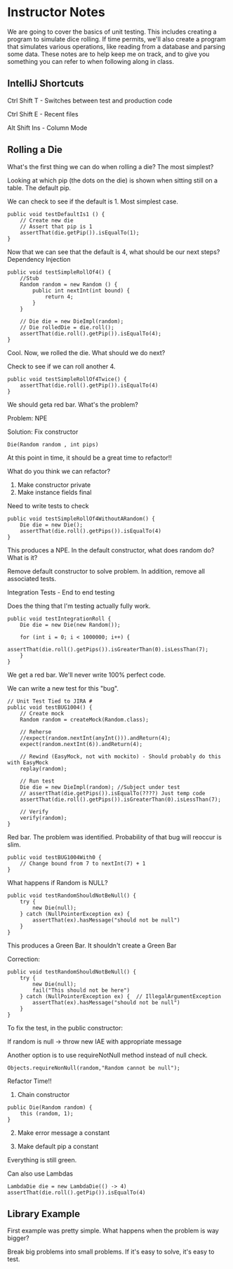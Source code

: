 # Instructor Notes

We are going to cover the basics of unit testing.  This includes creating a program to 
simulate dice rolling.  If time permits, we'll also create a program that simulates various 
operations, like reading from a database and parsing some data.  These notes are to help keep me on track, 
and to give you something you can refer to when following along in class.

## IntelliJ Shortcuts

Ctrl Shift T - Switches between test and production code

Ctrl Shift E - Recent files

Alt Shift Ins - Column Mode

## Rolling a Die

What's the first thing we can do when rolling a die?  The most simplest?

Looking at which pip (the dots on the die) is shown when sitting still on a table.  The default pip.

We can check to see if the default is 1.  Most simplest case.

```
public void testDefaultIs1 () {
    // Create new die
    // Assert that pip is 1
    assertThat(die.getPip()).isEqualTo(1);
}
```

Now that we can see that the default is 4, what should be our next steps?
	Dependency Injection

```
public void testSimpleRollOf4() {
    //Stub
    Random random = new Random () {
	    public int nextInt(int bound) {
            return 4;
        }
    }
    
    // Die die = new DieImpl(random);
    // Die rolledDie = die.roll();
    assertThat(die.roll().getPip()).isEqualTo(4);
}
```

Cool.  Now, we rolled the die.  What should we do next?

Check to see if we can roll another 4.

```
public void testSimpleRollOf4Twice() {
    assertThat(die.roll().getPip()).isEqualTo(4)
}
```

We should geta red bar.  What's the problem?

Problem: NPE

Solution: Fix constructor

```
Die(Random random , int pips)
```

At this point in time, it should be a great time to refactor!!

What do you think we can refactor?

1) Make constructor private
2) Make instance fields final

Need to write tests to check

```
public void testSimpleRollOf4WithoutARandom() {
    Die die = new Die();
    assertThat(die.roll().getPips()).isEqualTo(4)
}
```

This produces a NPE.  In the default constructor, what does random do?  What is it?

Remove default constructor to solve problem.  In addition, remove all associated tests.

Integration Tests - End to end testing

Does the thing that I'm testing actually fully work.

```
public void testIntegrationRoll {
    Die die = new Die(new Random());
    
    for (int i = 0; i < 1000000; i++) {
        assertThat(die.roll().getPips()).isGreaterThan(0).isLessThan(7);
    }
}
```

We get a red bar.  We'll never write 100% perfect code.

We can write a new test for this "bug".

```
// Unit Test Tied to JIRA #
public void testBUG1004() {
    // Create mock
    Random random = createMock(Random.class);
    
    // Reherse
    //expect(random.nextInt(anyInt())).andReturn(4);
    expect(random.nextInt(6)).andReturn(4);
    
    // Rewind (EasyMock, not with mockito) - Should probably do this with EasyMock
    replay(random);
    
    // Run test
    Die die = new DieImpl(random); //Subject under test
    // assertThat(die.getPips()).isEqualTo(????) Just temp code
    assertThat(die.roll().getPips()).isGreaterThan(0).isLessThan(7);
    
    // Verify
    verify(random);
}
```

Red bar.  The problem was identified.  Probability of that bug will reoccur is slim.

```
public void testBUG1004With0 {
    // Change bound from 7 to nextInt(7) + 1
}
```

What happens if Random is NULL?

```
public void testRandomShouldNotBeNull() {
    try {
        new Die(null);
    } catch (NullPointerException ex) {
        assertThat(ex).hasMessage("should not be null")
    }
}
```

This produces a Green Bar. It shouldn't create a Green Bar

Correction: 

```
public void testRandomShouldNotBeNull() {
    try {
        new Die(null);
        fail("This should not be here")
    } catch (NullPointerException ex) {  // IllegalArgumentException
        assertThat(ex).hasMessage("should not be null")
    }
}
```

To fix the test, in the public constructor:

If random is null -> throw new IAE with appropriate message

Another option is to use requireNotNull method instead of null check.

```
Objects.requireNonNull(random,"Random cannot be null");
```

Refactor Time!!

1) Chain constructor

```
public Die(Random random) {
    this (random, 1);
}
```
2) Make error message a constant

3) Make default pip a constant

Everything is still green.

Can also use Lambdas

```
LambdaDie die = new LambdaDie(() -> 4)
assertThat(die.roll().getPip()).isEqualTo(4)
```

## Library Example

First example was pretty simple.  What happens when the problem is way bigger?

Break big problems into small problems.  If it's easy to solve, it's easy to test.

